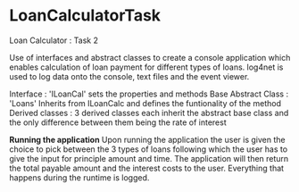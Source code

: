# LoanCalculatorTask
Loan Calculator : Task 2

Use of interfaces and abstract classes to create a console application which enables calculation of loan payment for different types of loans. 
log4net is used to log data onto the console, text files and the event viewer. 


Interface : 'ILoanCal' sets the properties and methods
Base Abstract Class : 'Loans' Inherits from ILoanCalc and defines the funtionality of the method
Derived classes : 3 derived classes each inherit the abstract base class and the only difference between them being the rate of interest


**Running the application**
Upon running the application the user is given the choice to pick between the 3 types of loans following which the user has to give the input for principle amount and time. The application will then return the total payable amount and the interest costs to the user. 
Everything that happens during the runtime is logged. 
